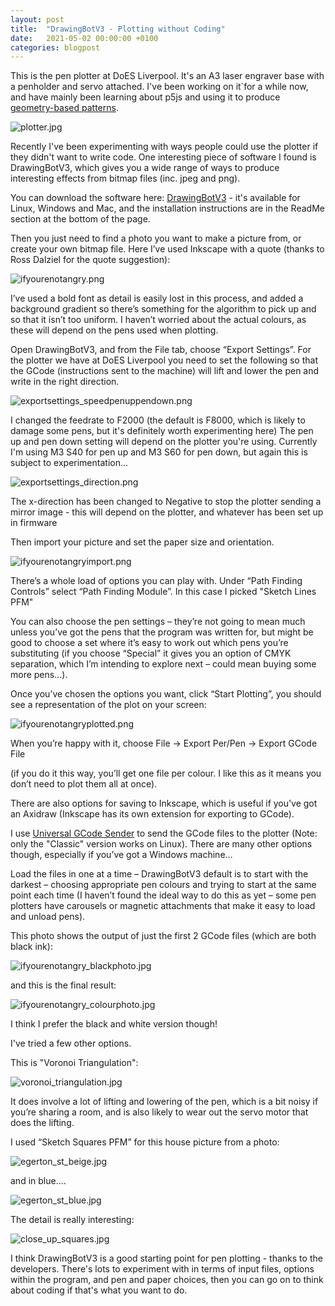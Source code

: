 ```yaml
---
layout: post
title:  "DrawingBotV3 - Plotting without Coding"
date:   2021-05-02 00:00:00 +0100
categories: blogpost
---
```

This is the pen plotter at DoES Liverpool. It's an A3 laser engraver base with a penholder and servo attached. I've been working on it`for a while now, and have mainly been learning about p5js and using it to produce [geometry-based patterns](https://github.com/JackiePease/p5js-sketches).

![plotter.jpg](https://jackiepease.github.io/assets/plotting_without_code/plotter.jpg)

Recently I've been experimenting with ways people could use the plotter if they didn't want to write code. One interesting piece of software I found is DrawingBotV3, which gives you a wide range of ways to produce interesting effects from bitmap files (inc. jpeg and png).

You can download the software here: [DrawingBotV3](https://github.com/SonarSonic/DrawingBotV3) - it's available for Linux, Windows and Mac, and the installation instructions are in the ReadMe section at the bottom of the page.

Then you just need to find a photo you want to make a picture from, or create your own bitmap file. Here I’ve used Inkscape with a quote (thanks to Ross Dalziel for the quote suggestion):

![ifyourenotangry.png](https://jackiepease.github.io/assets/plotting_without_code/ifyourenotangry.png)

I’ve used a bold font as detail is easily lost in this process, and added a background gradient so there’s something for the algorithm to pick up and so that it isn’t too uniform. I haven’t worried about the actual colours, as these will depend on the pens used when plotting.

Open DrawingBotV3, and from the File tab, choose “Export Settings”. For the plotter we have at DoES Liverpool you need to set the following so that the GCode (instructions sent to the machine) will lift and lower the pen and write in the right direction.

![exportsettings_speedpenuppendown.png](https://jackiepease.github.io/assets/plotting_without_code/exportsettings_speedpenuppendown.png)

I changed the feedrate to F2000 (the default is F8000, which is likely to damage some pens, but it's definitely worth experimenting here)
The pen up and pen down setting will depend on the plotter you're using. Currently I'm using M3 S40 for pen up and M3 S60 for pen down, but again this is subject to experimentation...

![exportsettings_direction.png](https://jackiepease.github.io/assets/plotting_without_code/exportsettings_direction.png)

The x-direction has been changed to Negative to stop the plotter sending a mirror image - this will depend on the plotter, and whatever has been set up in firmware

Then import your picture and set the paper size and orientation.

![ifyourenotangryimport.png](https://jackiepease.github.io/assets/plotting_without_code/ifyourenotangryimport.png)

There’s a whole load of options you can play with. Under “Path Finding Controls” select “Path Finding Module”. In this case I picked "Sketch Lines PFM"

You can also choose the pen settings – they’re not going to mean much unless you’ve got the pens that the program was written for, but might be good to choose a set where it’s easy to work out which pens you’re substituting (if you choose “Special” it gives you an option of CMYK separation, which I’m intending to explore next – could mean buying some more pens...).

Once you’ve chosen the options you want, click “Start Plotting”, you should see a representation of the plot on your screen:

![ifyourenotangryplotted.png](https://jackiepease.github.io/assets/plotting_without_code/ifyourenotangryplotted.png)

When you’re happy with it, choose File → Export Per/Pen → Export GCode File

(if you do it this way, you’ll get one file per colour. I like this as it means you don’t need to plot them all at once).

There are also options for saving to Inkscape, which is useful if you’ve got an Axidraw (Inkscape has its own extension for exporting to GCode).

I use [Universal GCode Sender](https://winder.github.io/ugs_website/download/) to send the GCode files to the plotter (Note: only the "Classic" version works on Linux). There are many other options though, especially if you’ve got a Windows machine…

Load the files in one at a time – DrawingBotV3 default is to start with the darkest – choosing appropriate pen colours and trying to start at the same point each time (I haven’t found the ideal way to do this as yet – some pen plotters have carousels or magnetic attachments that make it easy to load and unload pens).

This photo shows the output of just the first 2 GCode files (which are both black ink):

![ifyourenotangry_blackphoto.jpg](https://jackiepease.github.io/assets/plotting_without_code/ifyourenotangry_blackphoto.jpg)

and this is the final result:

![ifyourenotangry_colourphoto.jpg](https://jackiepease.github.io/assets/plotting_without_code/ifyourenotangry_colourphoto.jpg)

I think I prefer the black and white version though!

I've tried a few other options.

This is "Voronoi Triangulation":

![voronoi_triangulation.jpg](https://jackiepease.github.io/assets/plotting_without_code/voronoi_triangulation.jpg)

It does involve a lot of lifting and lowering of the pen, which is a bit noisy if you’re sharing a room, and is also likely to wear out the servo motor that does the lifting.
   
I used “Sketch Squares PFM” for this house picture from a photo: 

![egerton_st_beige.jpg](https://jackiepease.github.io/assets/plotting_without_code/egerton_st_beige.jpg)

and in blue....     

![egerton_st_blue.jpg](https://jackiepease.github.io/assets/plotting_without_code/egerton_st_blue.jpg)

The detail is really interesting: 

![close_up_squares.jpg](https://jackiepease.github.io/assets/plotting_without_code/close_up_squares.jpg)

I think DrawingBotV3 is a good starting point for pen plotting - thanks to the developers. There's lots to experiment with in terms of input files, options within the program, and pen and paper choices, then you can go on to think about coding if that's what you want to do.
